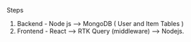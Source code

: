 Steps

1. Backend - Node js --> MongoDB ( User and Item Tables )
2. Frontend - React --> RTK Query (middleware) --> Nodejs.


